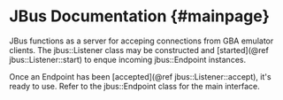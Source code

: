 JBus Documentation {#mainpage}
==============================

JBus functions as a server for acceping connections from GBA emulator clients.
The jbus::Listener class may be constructed and [started](@ref jbus::Listener::start)
to enque incoming jbus::Endpoint instances.

Once an Endpoint has been [accepted](@ref jbus::Listener::accept), it's ready to use.
Refer to the jbus::Endpoint class for the main interface.
